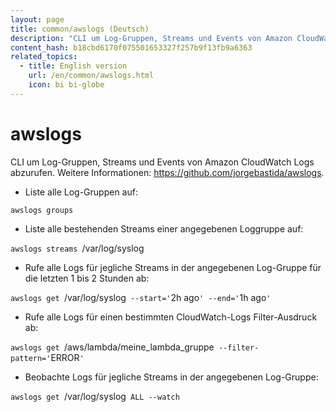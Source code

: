 ```yaml
---
layout: page
title: common/awslogs (Deutsch)
description: "CLI um Log-Gruppen, Streams und Events von Amazon CloudWatch Logs abzurufen."
content_hash: b18cbd6170f075501653327f257b9f13fb9a6363
related_topics:
  - title: English version
    url: /en/common/awslogs.html
    icon: bi bi-globe
---
```

# awslogs

CLI um Log-Gruppen, Streams und Events von Amazon CloudWatch Logs abzurufen.
Weitere Informationen: <https://github.com/jorgebastida/awslogs>.

- Liste alle Log-Gruppen auf:

`awslogs groups`

- Liste alle bestehenden Streams einer angegebenen Loggruppe auf:

`awslogs streams `<span class="tldr-var badge badge-pill bg-dark-lm bg-white-dm text-white-lm text-dark-dm font-weight-bold">/var/log/syslog</span>

- Rufe alle Logs für jegliche Streams in der angegebenen Log-Gruppe für die letzten 1 bis 2 Stunden ab:

`awslogs get `<span class="tldr-var badge badge-pill bg-dark-lm bg-white-dm text-white-lm text-dark-dm font-weight-bold">/var/log/syslog</span>` --start='`<span class="tldr-var badge badge-pill bg-dark-lm bg-white-dm text-white-lm text-dark-dm font-weight-bold">2h ago</span>`' --end='`<span class="tldr-var badge badge-pill bg-dark-lm bg-white-dm text-white-lm text-dark-dm font-weight-bold">1h ago</span>`'`

- Rufe alle Logs für einen bestimmten CloudWatch-Logs Filter-Ausdruck ab:

`awslogs get `<span class="tldr-var badge badge-pill bg-dark-lm bg-white-dm text-white-lm text-dark-dm font-weight-bold">/aws/lambda/meine_lambda_gruppe</span>` --filter-pattern='`<span class="tldr-var badge badge-pill bg-dark-lm bg-white-dm text-white-lm text-dark-dm font-weight-bold">ERROR</span>`'`

- Beobachte Logs für jegliche Streams in der angegebenen Log-Gruppe:

`awslogs get `<span class="tldr-var badge badge-pill bg-dark-lm bg-white-dm text-white-lm text-dark-dm font-weight-bold">/var/log/syslog</span>` ALL --watch`
